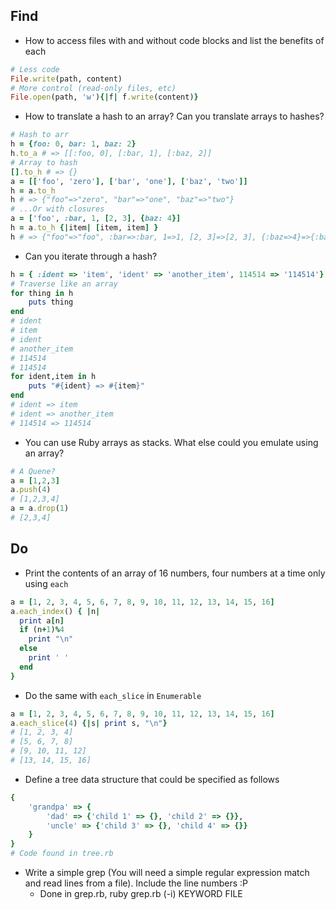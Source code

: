 ## Find

- How to access files with and without code blocks and list the benefits of each

```ruby
# Less code
File.write(path, content)
# More control (read-only files, etc)
File.open(path, 'w'){|f| f.write(content)}
```

- How to translate a hash to an array? Can you translate arrays to hashes?

```ruby
# Hash to arr
h = {foo: 0, bar: 1, baz: 2}
h.to_a # => [[:foo, 0], [:bar, 1], [:baz, 2]]
# Array to hash
[].to_h # => {}
a = [['foo', 'zero'], ['bar', 'one'], ['baz', 'two']]
h = a.to_h
h # => {"foo"=>"zero", "bar"=>"one", "baz"=>"two"}
# ...Or with closures
a = ['foo', :bar, 1, [2, 3], {baz: 4}]
h = a.to_h {|item| [item, item] }
h # => {"foo"=>"foo", :bar=>:bar, 1=>1, [2, 3]=>[2, 3], {:baz=>4}=>{:baz=>4}}

```

- Can you iterate through a hash?

```ruby
h = { :ident => 'item', 'ident' => 'another_item', 114514 => '114514'}
# Traverse like an array
for thing in h
    puts thing
end
# ident
# item
# ident
# another_item
# 114514
# 114514
for ident,item in h
    puts "#{ident} => #{item}"
end
# ident => item
# ident => another_item
# 114514 => 114514
```

- You can use Ruby arrays as stacks. What else could you emulate using an array?

```ruby
# A Quene?
a = [1,2,3]
a.push(4)
# [1,2,3,4]
a = a.drop(1)
# [2,3,4]
```

## Do

- Print the contents of an array of 16 numbers, four numbers at a time only using `each`

```ruby
a = [1, 2, 3, 4, 5, 6, 7, 8, 9, 10, 11, 12, 13, 14, 15, 16]
a.each_index() { |n|
  print a[n]
  if (n+1)%4
    print "\n"
  else
    print ' '
  end
}

```

- Do the same with `each_slice` in `Enumerable`

```ruby
a = [1, 2, 3, 4, 5, 6, 7, 8, 9, 10, 11, 12, 13, 14, 15, 16]
a.each_slice(4) {|s| print s, "\n"}
# [1, 2, 3, 4]
# [5, 6, 7, 8]
# [9, 10, 11, 12]
# [13, 14, 15, 16]
```

- Define a tree data structure that could be specified as follows

```ruby
{
    'grandpa' => {
        'dad' => {'child 1' => {}, 'child 2' => {}},
        'uncle' => {'child 3' => {}, 'child 4' => {}}
    }
}
# Code found in tree.rb
```

- Write a simple grep (You will need a simple regular expression match and read lines
  from a file). Include the line numbers :P
  - Done in grep.rb, ruby grep.rb (-i) KEYWORD FILE
